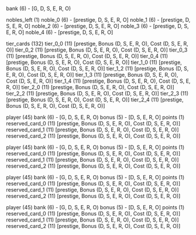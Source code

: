 bank      (6) - [G, D, S, E, R, O)

nobles_left (1)
noble_0   (6) - [prestige, D, S, E, R, O]
noble_1   (6) - [prestige, D, S, E, R, O]
noble_2   (6) - [prestige, D, S, E, R, O]
noble_3   (6) - [prestige, D, S, E, R, O]
noble_4   (6) - [prestige, D, S, E, R, O]

tier_cards (132)
  tier_0_0 (11) [prestige, Bonus (D, S, E, R, O), Cost (D, S, E, R, O)]
  tier_0_2 (11) [prestige, Bonus (D, S, E, R, O), Cost (D, S, E, R, O)]
  tier_0_3 (11) [prestige, Bonus (D, S, E, R, O), Cost (D, S, E, R, O)]
  tier_0_4 (11) [prestige, Bonus (D, S, E, R, O), Cost (D, S, E, R, O)]
  tier_1_0 (11) [prestige, Bonus (D, S, E, R, O), Cost (D, S, E, R, O)]
  tier_1_2 (11) [prestige, Bonus (D, S, E, R, O), Cost (D, S, E, R, O)]
  tier_1_3 (11) [prestige, Bonus (D, S, E, R, O), Cost (D, S, E, R, O)]
  tier_1_4 (11) [prestige, Bonus (D, S, E, R, O), Cost (D, S, E, R, O)]
  tier_2_0 (11) [prestige, Bonus (D, S, E, R, O), Cost (D, S, E, R, O)]
  tier_2_2 (11) [prestige, Bonus (D, S, E, R, O), Cost (D, S, E, R, O)]
  tier_2_3 (11) [prestige, Bonus (D, S, E, R, O), Cost (D, S, E, R, O)]
  tier_2_4 (11) [prestige, Bonus (D, S, E, R, O), Cost (D, S, E, R, O)]

player (45)
  bank      (6) - [G, D, S, E, R, O)
  bonus     (5) - [D, S, E, R, O]
  points    (1)
  reserved_card_0 (11) [prestige, Bonus (D, S, E, R, O), Cost (D, S, E, R, O)]
  reserved_card_1 (11) [prestige, Bonus (D, S, E, R, O), Cost (D, S, E, R, O)]
  reserved_card_2 (11) [prestige, Bonus (D, S, E, R, O), Cost (D, S, E, R, O)]

player (45)
  bank      (6) - [G, D, S, E, R, O)
  bonus     (5) - [D, S, E, R, O]
  points    (1)
  reserved_card_0 (11) [prestige, Bonus (D, S, E, R, O), Cost (D, S, E, R, O)]
  reserved_card_1 (11) [prestige, Bonus (D, S, E, R, O), Cost (D, S, E, R, O)]
  reserved_card_2 (11) [prestige, Bonus (D, S, E, R, O), Cost (D, S, E, R, O)]

player (45)
  bank      (6) - [G, D, S, E, R, O)
  bonus     (5) - [D, S, E, R, O]
  points    (1)
  reserved_card_0 (11) [prestige, Bonus (D, S, E, R, O), Cost (D, S, E, R, O)]
  reserved_card_1 (11) [prestige, Bonus (D, S, E, R, O), Cost (D, S, E, R, O)]
  reserved_card_2 (11) [prestige, Bonus (D, S, E, R, O), Cost (D, S, E, R, O)]

player (45)
  bank      (6) - [G, D, S, E, R, O)
  bonus     (5) - [D, S, E, R, O]
  points    (1)
  reserved_card_0 (11) [prestige, Bonus (D, S, E, R, O), Cost (D, S, E, R, O)]
  reserved_card_1 (11) [prestige, Bonus (D, S, E, R, O), Cost (D, S, E, R, O)]
  reserved_card_2 (11) [prestige, Bonus (D, S, E, R, O), Cost (D, S, E, R, O)]


